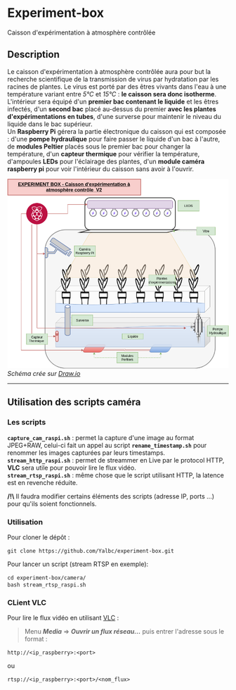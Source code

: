 # Experiment-box
Caisson d'expérimentation à atmosphère contrôlée

## Description 
Le caisson d'expérimentation à atmosphère contrôlée aura pour but la recherche scientifique de la transmission de virus par hydratation par les racines de plantes. Le virus est porté par des êtres vivants dans l'eau à une température variant entre *5°C* et *15°C* : **le caisson sera donc isotherme**.  
L'intérieur sera équipé d'un **premier bac contenant le liquide** et les êtres infectés, d'un **second bac** placé au-dessus du premier **avec les plantes d'expérimentations en tubes**, d'une surverse pour maintenir le niveau du liquide dans le bac supérieur.  
Un **Raspberry Pi** gérera la partie électronique du caisson qui est composée : d'une **pompe hydraulique** pour faire passer le liquide d'un bac à l'autre, de **modules Peltier** placés sous le premier bac pour changer la température, d'un **capteur thermique** pour vérifier la température, d'ampoules **LEDs** pour l'éclairage des plantes, d'un **module caméra raspberry pi** pour voir l'intérieur du caisson sans avoir à l'ouvrir.  

![Schema_experiment-box](experiment-box-V2.png)
*Schéma crée sur [Draw.io](https://www.draw.io/)*
___

## Utilisation des scripts caméra
### Les scripts
**`capture_cam_raspi.sh`** : permet la capture d'une image au format JPEG+RAW, celui-ci fait un appel au script **`rename_timestamp.sh`** pour renommer les images capturées par leurs timestamps.  
**`stream_http_raspi.sh`** : permet de streammer en Live par le protocol HTTP, **VLC** sera utile pour pouvoir lire le flux vidéo.  
**`stream_rtsp_raspi.sh`** : même chose que le script utilisant HTTP, la latence est en revenche réduite.  

**/!\\** Il faudra modifier certains éléments des scripts (adresse IP, ports ...) pour qu'ils soient fonctionnels.

### Utilisation
Pour cloner le dépôt :

    git clone https://github.com/Yalbc/experiment-box.git

Pour lancer un script (stream RTSP en exemple):

    cd experiment-box/camera/
    bash stream_rtsp_raspi.sh

### CLient VLC
Pour lire le flux vidéo en utilisant [VLC](https://www.videolan.org/vlc/index.fr.html) :
> Menu ***Media*** => ***Ouvrir un flux réseau...*** puis entrer l'adresse sous le format :

    http://<ip_raspberry>:<port>
ou

    rtsp://<ip_raspberry>:<port>/<nom_flux>




